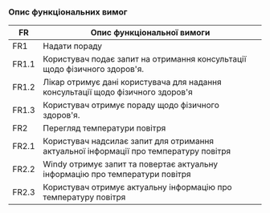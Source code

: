 ### Опис функціональних вимог

| FR    | Опис функціональної вимоги                                                            |
|-------|---------------------------------------------------------------------------------------|
| FR1   | Надати пораду                                                                         |
| FR1.1 | Користувач подає запит на отримання консультації щодо фізичного здоров'я.             |
| FR1.2 | Лікар отримує дані користувача для надання консультації щодо фізичного здоров'я       |
| FR1.3 | Користувач отримує пораду щодо фізичного здоров'я.                                    |
| FR2   | Перегляд температури повітря                                                          |
| FR2.1 | Користувач надсилає запит для отримання актуальної інформації про температуру повітря |
| FR2.2 | Windy отримує запит та повертає актуальну інформацію про температури повітря          |
| FR2.3 | Користувач отримує актуальну інформацію про температуру повітря                       |